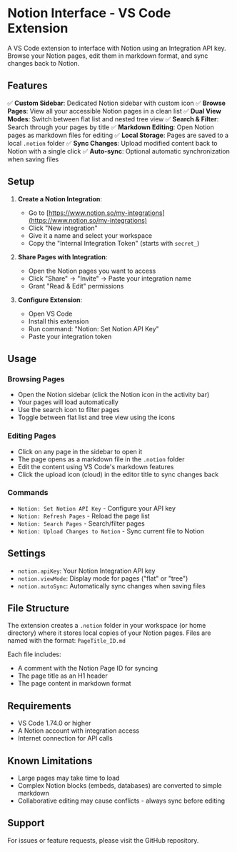 # Notion Interface - VS Code Extension

A VS Code extension to interface with Notion using an Integration API key. Browse your Notion pages, edit them in markdown format, and sync changes back to Notion.

## Features

✅ **Custom Sidebar**: Dedicated Notion sidebar with custom icon
✅ **Browse Pages**: View all your accessible Notion pages in a clean list
✅ **Dual View Modes**: Switch between flat list and nested tree view
✅ **Search & Filter**: Search through your pages by title
✅ **Markdown Editing**: Open Notion pages as markdown files for editing
✅ **Local Storage**: Pages are saved to a local `.notion` folder
✅ **Sync Changes**: Upload modified content back to Notion with a single click
✅ **Auto-sync**: Optional automatic synchronization when saving files

## Setup

1. **Create a Notion Integration**:
   - Go to [https://www.notion.so/my-integrations](https://www.notion.so/my-integrations)
   - Click "New integration"
   - Give it a name and select your workspace
   - Copy the "Internal Integration Token" (starts with `secret_`)

2. **Share Pages with Integration**:
   - Open the Notion pages you want to access
   - Click "Share" → "Invite" → Paste your integration name
   - Grant "Read & Edit" permissions

3. **Configure Extension**:
   - Open VS Code
   - Install this extension
   - Run command: "Notion: Set Notion API Key"
   - Paste your integration token

## Usage

### Browsing Pages
- Open the Notion sidebar (click the Notion icon in the activity bar)
- Your pages will load automatically
- Use the search icon to filter pages
- Toggle between flat list and tree view using the icons

### Editing Pages
- Click on any page in the sidebar to open it
- The page opens as a markdown file in the `.notion` folder
- Edit the content using VS Code's markdown features
- Click the upload icon (cloud) in the editor title to sync changes back

### Commands
- `Notion: Set Notion API Key` - Configure your API key
- `Notion: Refresh Pages` - Reload the page list
- `Notion: Search Pages` - Search/filter pages
- `Notion: Upload Changes to Notion` - Sync current file to Notion

## Settings

- `notion.apiKey`: Your Notion Integration API key
- `notion.viewMode`: Display mode for pages ("flat" or "tree")
- `notion.autoSync`: Automatically sync changes when saving files

## File Structure

The extension creates a `.notion` folder in your workspace (or home directory) where it stores local copies of your Notion pages. Files are named with the format: `PageTitle_ID.md`

Each file includes:
- A comment with the Notion Page ID for syncing
- The page title as an H1 header
- The page content in markdown format

## Requirements

- VS Code 1.74.0 or higher
- A Notion account with integration access
- Internet connection for API calls

## Known Limitations

- Large pages may take time to load
- Complex Notion blocks (embeds, databases) are converted to simple markdown
- Collaborative editing may cause conflicts - always sync before editing

## Support

For issues or feature requests, please visit the GitHub repository.

